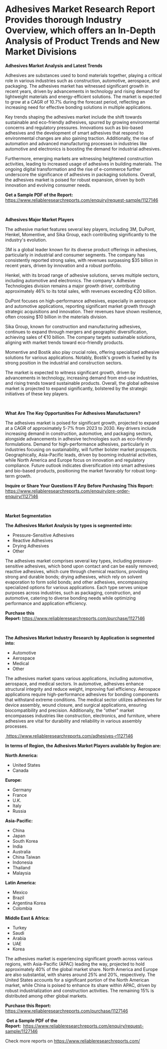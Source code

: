 <p><h1>Adhesives Market Research Report Provides thorough Industry Overview, which offers an In-Depth Analysis of Product Trends and New Market Divisions</h1></p><p><strong>Adhesives Market Analysis and Latest Trends</strong></p>
<p><p>Adhesives are substances used to bond materials together, playing a critical role in various industries such as construction, automotive, aerospace, and packaging. The adhesives market has witnessed significant growth in recent years, driven by advancements in technology and rising demand for lightweight materials and energy-efficient solutions. The market is expected to grow at a CAGR of 10.7% during the forecast period, reflecting an increasing need for effective bonding solutions in multiple applications.</p><p>Key trends shaping the adhesives market include the shift towards sustainable and eco-friendly adhesives, spurred by growing environmental concerns and regulatory pressures. Innovations such as bio-based adhesives and the development of smart adhesives that respond to environmental changes are also gaining traction. Additionally, the rise of automation and advanced manufacturing processes in industries like automotive and electronics is boosting the demand for industrial adhesives.</p><p>Furthermore, emerging markets are witnessing heightened construction activities, leading to increased usage of adhesives in building materials. The ongoing digital transformation and the rise of e-commerce further underscore the significance of adhesives in packaging solutions. Overall, the adhesives market is poised for robust expansion, driven by both innovation and evolving consumer needs.</p></p>
<p><strong>Get a Sample PDF of the Report:&nbsp;</strong> <a href="https://www.reliableresearchreports.com/enquiry/request-sample/1127146?utm_campaign=40&utm_medium=2&utm_source=Github&utm_content=ia&utm_term=30012025&utm_id=adhesives">https://www.reliableresearchreports.com/enquiry/request-sample/1127146</a></p>
<p>&nbsp;</p>
<p><strong>Adhesives Major Market Players</strong></p>
<p><p>The adhesive market features several key players, including 3M, DuPont, Henkel, Momentive, and Sika Group, each contributing significantly to the industry's evolution. </p><p>3M is a global leader known for its diverse product offerings in adhesives, particularly in industrial and consumer segments. The company has consistently reported strong sales, with revenues surpassing $35 billion in recent years, driven by innovation and a robust portfolio.</p><p>Henkel, with its broad range of adhesive solutions, serves multiple sectors, including automotive and electronics. The company's Adhesive Technologies division remains a major growth driver, contributing approximately 46% to its total sales, with revenues exceeding €20 billion.</p><p>DuPont focuses on high-performance adhesives, especially in aerospace and automotive applications, reporting significant market growth through strategic acquisitions and innovation. Their revenues have shown resilience, often crossing $10 billion in the materials division.</p><p>Sika Group, known for construction and manufacturing adhesives, continues to expand through mergers and geographic diversification, achieving sales of €10 billion. The company targets sustainable solutions, aligning with market trends toward eco-friendly products.</p><p>Momentive and Bostik also play crucial roles, offering specialized adhesive solutions for various applications. Notably, Bostik's growth is fueled by its strong position in the industrial and construction sectors.</p><p>The market is expected to witness significant growth, driven by advancements in technology, increasing demand from end-use industries, and rising trends toward sustainable products. Overall, the global adhesive market is projected to expand significantly, bolstered by the strategic initiatives of these key players.</p></p>
<p>&nbsp;</p>
<p><strong>What Are The Key Opportunities For Adhesives Manufacturers?</strong></p>
<p><p>The adhesives market is poised for significant growth, projected to expand at a CAGR of approximately 5-7% from 2023 to 2030. Key drivers include increasing demand in construction, automotive, and packaging sectors, alongside advancements in adhesive technologies such as eco-friendly formulations. Demand for high-performance adhesives, particularly in industries focusing on sustainability, will further bolster market prospects. Geographically, Asia-Pacific leads, driven by booming industrial activities, while North America and Europe focus on innovation and regulatory compliance. Future outlook indicates diversification into smart adhesives and bio-based products, positioning the market favorably for robust long-term growth.</p></p>
<p><strong>Inquire or Share Your Questions If Any Before Purchasing This Report:</strong> <a href="https://www.reliableresearchreports.com/enquiry/pre-order-enquiry/1127146?utm_campaign=40&utm_medium=2&utm_source=Github&utm_content=ia&utm_term=30012025&utm_id=adhesives">https://www.reliableresearchreports.com/enquiry/pre-order-enquiry/1127146</a></p>
<p>&nbsp;</p>
<p><strong>Market Segmentation</strong></p>
<p><strong>The Adhesives Market Analysis by types is segmented into:</strong></p>
<p><ul><li>Pressure-Sensitive Adhesives</li><li>Reactive Adhesives</li><li>Drying Adhesives</li><li>Other</li></ul></p>
<p><p>The adhesives market comprises several key types, including pressure-sensitive adhesives, which bond upon contact and can be easily removed; reactive adhesives, which cure through chemical reactions, providing strong and durable bonds; drying adhesives, which rely on solvent evaporation to form solid bonds; and other adhesives, encompassing specialized options for various applications. Each type serves unique purposes across industries, such as packaging, construction, and automotive, catering to diverse bonding needs while optimizing performance and application efficiency.</p></p>
<p><strong>Purchase this Report:&nbsp;</strong><a href="https://www.reliableresearchreports.com/purchase/1127146?utm_campaign=40&utm_medium=2&utm_source=Github&utm_content=ia&utm_term=30012025&utm_id=adhesives">https://www.reliableresearchreports.com/purchase/1127146</a></p>
<p>&nbsp;</p>
<p><strong>The Adhesives Market Industry Research by Application is segmented into:</strong></p>
<p><ul><li>Automotive</li><li>Aerospace</li><li>Medical</li><li>Other</li></ul></p>
<p><p>The adhesives market spans various applications, including automotive, aerospace, and medical sectors. In automotive, adhesives enhance structural integrity and reduce weight, improving fuel efficiency. Aerospace applications require high-performance adhesives for bonding components that withstand extreme conditions. The medical sector utilizes adhesives for device assembly, wound closure, and surgical applications, ensuring biocompatibility and precision. Additionally, the "other" market encompasses industries like construction, electronics, and furniture, where adhesives are vital for durability and reliability in various assembly processes.</p></p>
<p><a href="https://www.reliableresearchreports.com/adhesives-r1127146?utm_campaign=40&utm_medium=2&utm_source=Github&utm_content=ia&utm_term=30012025&utm_id=adhesives">&nbsp;https://www.reliableresearchreports.com/adhesives-r1127146</a></p>
<p><strong>In terms of Region, the Adhesives Market Players available by Region are:</strong></p>
<p>
    <p> <strong> North America: </strong>
        <ul>
            <li>United States</li>
            <li>Canada</li>
        </ul>
        </p> 
    <p> <strong> Europe: </strong>
        <ul>
            <li>Germany</li>
            <li>France</li>
            <li>U.K.</li>
            <li>Italy</li>
            <li>Russia</li>
        </ul>
        </p> 
    <p> <strong> Asia-Pacific: </strong>
        <ul>
            <li>China</li>
            <li>Japan</li>
            <li>South Korea</li>
            <li>India</li>
            <li>Australia</li>
            <li>China Taiwan</li>
            <li>Indonesia</li>
            <li>Thailand</li>
            <li>Malaysia</li>
        </ul>
        </p> 
    <p> <strong> Latin America: </strong>
        <ul>
            <li>Mexico</li>
            <li>Brazil</li>
            <li>Argentina Korea</li>
            <li>Colombia</li>
        </ul>
        </p> 
    <p> <strong> Middle East & Africa: </strong>
        <ul>
            <li>Turkey</li>
            <li>Saudi</li>
            <li>Arabia</li>
            <li>UAE</li>
            <li>Korea</li>
        </ul>
    </p>
    </p>
<p><p>The adhesives market is experiencing significant growth across various regions, with Asia-Pacific (APAC) leading the way, projected to hold approximately 40% of the global market share. North America and Europe are also substantial, with shares around 25% and 20%, respectively. The United States accounts for a significant portion of the North American market, while China is poised to enhance its share within APAC, driven by robust industrialization and construction activities. The remaining 15% is distributed among other global markets.</p></p>
<p><strong>Purchase this Report: </strong><a href="https://www.reliableresearchreports.com/purchase/1127146?utm_campaign=40&utm_medium=2&utm_source=Github&utm_content=ia&utm_term=30012025&utm_id=adhesives">https://www.reliableresearchreports.com/purchase/1127146</a></p>
<p>&nbsp;<strong>Get a Sample PDF of the Report:&nbsp;&nbsp;</strong><a href="https://www.reliableresearchreports.com/enquiry/request-sample/1127146?utm_campaign=40&utm_medium=2&utm_source=Github&utm_content=ia&utm_term=30012025&utm_id=adhesives">https://www.reliableresearchreports.com/enquiry/request-sample/1127146</a></p>
<p><strong></strong></p>
<p>Check more reports on <a href="https://www.reliableresearchreports.com/?utm_campaign=40&utm_medium=2&utm_source=Github&utm_content=ia&utm_term=30012025&utm_id=adhesives">https://www.reliableresearchreports.com/</a></p>